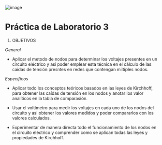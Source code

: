 ![image](https://user-images.githubusercontent.com/84390820/122505477-0afeae00-cfc2-11eb-92b3-0a3e618d0864.png)

# Práctica de Laboratorio 3 

1. OBJETIVOS

*General* 

- Aplicar el metodo de nodos para determinar los voltajes presentes en un circuito eléctrico y asi poder emplear esta técnica en el cálculo de las caidas de tensión presntes en redes que contengan míltiples nodos.

*Especificos*

- Aplicar todo los conceptos teóricos basados en las leyes de Kirchhoff, para obtener las caídas de tensión en los nodos y anotar los valor analíticos en la tabla de comparasión.

- Usar el voltímetro para medir los voltajes en cada uno de los nodos del circuito y asi obtener los valores medidos y poder compararlos con los valores calculados.

- Experimentar de manera directa todo el funcionamiento de los nodos en el circuito eléctrico y comprender como se aplican todas las leyes y propiedades de Kirchhoff.


